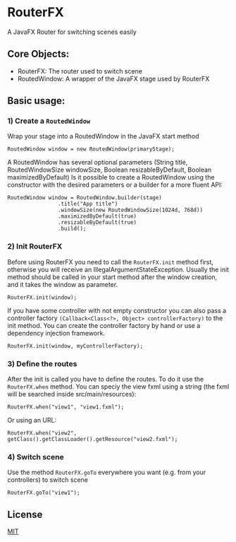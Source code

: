 # RouterFX
A JavaFX Router for switching scenes easily

## Core Objects:

- RouterFX: The router used to switch scene
- RoutedWindow: A wrapper of the JavaFX stage used by RouterFX

## Basic usage:

### 1) Create a `RoutedWindow`

Wrap your stage into a RoutedWindow in the JavaFX start method

```RoutedWindow window = new RoutedWindow(primaryStage);```

A RoutedWindow has several optional parameters (String title, RoutedWindowSize windowSize, Boolean resizableByDefault, Boolean maximizedByDefault)
Is it possible to create a RoutedWindow using the constructor with the desired parameters or a builder for a more fluent API:

```
RoutedWindow window = RoutedWindow.builder(stage)
                .title("App title")
                .windowSize(new RoutedWindowSize(1024d, 768d))
                .maximizedByDefault(true)
                .resizableByDefault(true)
                .build();
```

### 2) Init RouterFX

Before using RouterFX you need to call the `RouterFX.init` method first, otherwise you will receive an IllegalArgumentStateException.
Usually the init method should be called in your start method after the window creation, and it takes the window as parameter.

```RouterFX.init(window);```

If you have some controller with not empty constructor you can also pass a controller factory `(Callback<Class<?>, Object> controllerFactory)` to the init method. You can create the controller factory by hand or use a dependency injection framework.

```RouterFX.init(window, myControllerFactory);```

### 3) Define the routes 

After the init is called you have to define the routes. To do it use the `RouterFX.when` method.
You can speciy the view fxml using a string (the fxml will be searched inside src/main/resources):

```RouterFX.when("view1", "view1.fxml");```

Or using an URL:

```RouterFX.when("view2", getClass().getClassLoader().getResource("view2.fxml");```

### 4) Switch scene

Use the method `RouterFX.goTo` everywhere you want (e.g. from your controllers) to switch scene

```RouterFX.goTo("view1");```

## License
[MIT](https://choosealicense.com/licenses/mit/)
